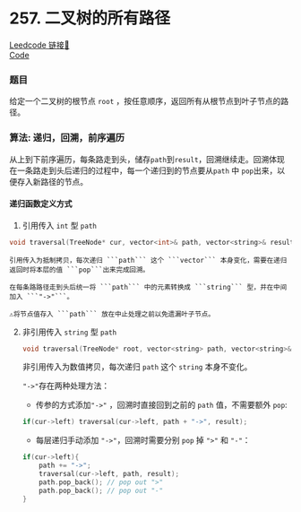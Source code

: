 # 257. 二叉树的所有路径

[Leedcode 链接🔗](https://leetcode.cn/problems/binary-tree-paths/description/)  
[Code](https://github.com/alstondu/lc/blob/main/257/257.cpp)

### 题目

给定一个二叉树的根节点 ```root``` ，按任意顺序，返回所有从根节点到叶子节点的路径。


### 算法: 递归，回溯，前序遍历


从上到下前序遍历，每条路走到头，储存```path```到```result```，回溯继续走。回溯体现在一条路走到头后递归的过程中，每一个递归到的节点要从```path``` 中 ```pop```出来，以便存入新路径的节点。

#### 递归函数定义方式

1. 引用传入 ```int``` 型 ```path```

 ```c++
void traversal(TreeNode* cur, vector<int>& path, vector<string>& result);
```
	引用传入为抵制拷贝，每次递归 ```path``` 这个 ```vector``` 本身变化，需要在递归返回时将本层的值 ```pop```出来完成回溯。

	在每条路路径走到头后统一将 ```path``` 中的元素转换成 ```string``` 型，并在中间加入 ```"->"```。
	
	⚠️将节点值存入 ```path``` 放在中止处理之前以免遗漏叶子节点。

2. 非引用传入 ```string``` 型 ```path```

	```c++
	void traversal(TreeNode* root, vector<string> path, vector<string>& result);
	```
	非引用传入为数值拷贝，每次递归 ```path``` 这个 ```string``` 本身不变化。
	
	```"->"```存在两种处理方法：
	
	+ 传参的方式添加```"->"``` ，回溯时直接回到之前的 ```path``` 值，不需要额外 ```pop```:
	
	```c++
	if(cur->left) traversal(cur->left, path + "->", result);
	```
	
	+ 每层递归手动添加 ```"->"```，回溯时需要分别 ```pop``` 掉 ```">"``` 和 ```"-"```：
	
	```c++
	if(cur->left){
		path += "->";
		traversal(cur->left, path, result);
		path.pop_back(); // pop out ">"
		path.pop_back(); // pop out "-"
	}
	```


	
	
	
	
